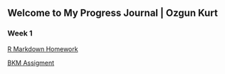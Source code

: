 ## Welcome to My Progress Journal | Ozgun Kurt

### Week 1

[R Markdown Homework](https://pjournal.github.io/mef03-Ozgunkrt/R_Markdown_Homework.html)

[BKM Assigment](https://github.com/pjournal/mef03-Ozgunkrt/blob/master/BDA_503_BKM.Rmd)


